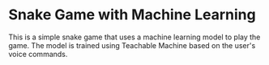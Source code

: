 # Snake Game with Machine Learning

This is a simple snake game that uses a machine learning model to play the game. The model is trained using Teachable Machine based on the user's voice commands.
